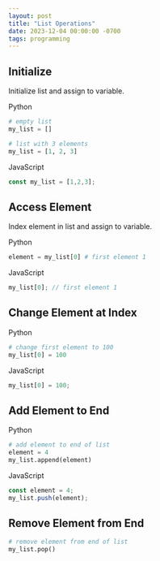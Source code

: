 ```yaml
---
layout: post
title: "List Operations"
date: 2023-12-04 00:00:00 -0700
tags: programming
---
```


## Initialize

Initialize list and assign to variable.

Python

```python
# empty list
my_list = []

# list with 3 elements
my_list = [1, 2, 3] 
```

JavaScript

```javascript
const my_list = [1,2,3];
```

## Access Element

Index element in list and assign to variable.

Python

```python
element = my_list[0] # first element 1
```

JavaScript

```javascript
my_list[0]; // first element 1
```


## Change Element at Index

Python

```python
# change first element to 100
my_list[0] = 100
```

JavaScript

```javascript
my_list[0] = 100;
```

## Add Element to End

Python

```python
# add element to end of list
element = 4
my_list.append(element)
```

JavaScript

```javascript
const element = 4;
my_list.push(element);
```

## Remove Element from End

```python
# remove element from end of list
my_list.pop()
```

